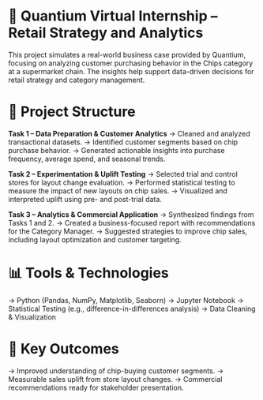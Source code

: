 # 🛒 Quantium Virtual Internship – Retail Strategy and Analytics

This project simulates a real-world business case provided by Quantium, focusing on analyzing customer purchasing behavior in the Chips category at a supermarket chain. The insights help support data-driven decisions for retail strategy and category management.

# 📁 Project Structure

**Task 1 – Data Preparation & Customer Analytics**
-> Cleaned and analyzed transactional datasets.
-> Identified customer segments based on chip purchase behavior.
-> Generated actionable insights into purchase frequency, average spend, and seasonal trends.

**Task 2 – Experimentation & Uplift Testing**
-> Selected trial and control stores for layout change evaluation.
-> Performed statistical testing to measure the impact of new layouts on chip sales.
-> Visualized and interpreted uplift using pre- and post-trial data.

**Task 3 – Analytics & Commercial Application**
-> Synthesized findings from Tasks 1 and 2.
-> Created a business-focused report with recommendations for the Category Manager.
-> Suggested strategies to improve chip sales, including layout optimization and customer targeting.

# 📊 Tools & Technologies

-> Python (Pandas, NumPy, Matplotlib, Seaborn)
-> Jupyter Notebook
-> Statistical Testing (e.g., difference-in-differences analysis)
-> Data Cleaning & Visualization

# 📌 Key Outcomes

-> Improved understanding of chip-buying customer segments.
-> Measurable sales uplift from store layout changes.
-> Commercial recommendations ready for stakeholder presentation.


